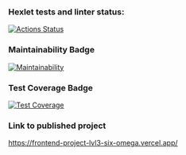 ### Hexlet tests and linter status:
[![Actions Status](https://github.com/Hydazepam/frontend-project-lvl3/workflows/hexlet-check/badge.svg)](https://github.com/Hydazepam/frontend-project-lvl3/actions)

### Maintainability Badge
[![Maintainability](https://api.codeclimate.com/v1/badges/fa70ce33b10f6778a00e/maintainability)](https://codeclimate.com/github/Hydazepam/frontend-project-lvl3/maintainability)

### Test Coverage Badge
[![Test Coverage](https://api.codeclimate.com/v1/badges/fa70ce33b10f6778a00e/test_coverage)](https://codeclimate.com/github/Hydazepam/frontend-project-lvl3/test_coverage)

### Link to published project
https://frontend-project-lvl3-six-omega.vercel.app/